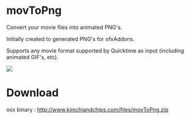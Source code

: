 # movToPng

Convert your movie files into animated PNG's.

Initially created to generated PNG's for ofxAddons.

Supports any movie format supported by Quicktime as input (including animated GIF's, etc).

<img src="https://raw.github.com/elliotwoods/movToPng/master/movToPng.png" />

# Download

osx binary : http://www.kimchiandchips.com/files/movToPng.zip
